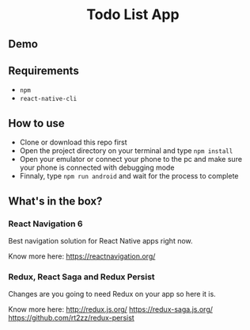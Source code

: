 <h1 align="center">Todo List App</h1>

## Demo
<div style={flex-direction:row}>
<!-- <img src="demo/demo.gif" width="200" />
<img src="demo/demo2.gif" width="200" /> -->
</div>

## Requirements

- `npm`
- `react-native-cli`

## How to use

- Clone or download this repo first
- Open the project directory on your terminal and type `npm install`
- Open your emulator or connect your phone to the pc and make sure your phone is connected with debugging mode
- Finnaly, type `npm run android` and wait for the process to complete

## What's in the box?

### React Navigation 6

Best navigation solution for React Native apps right now.

Know more here: https://reactnavigation.org/

### Redux, React Saga and Redux Persist

Changes are you going to need Redux on your app so here it is.

Know more here:
http://redux.js.org/
https://redux-saga.js.org/
https://github.com/rt2zz/redux-persist
